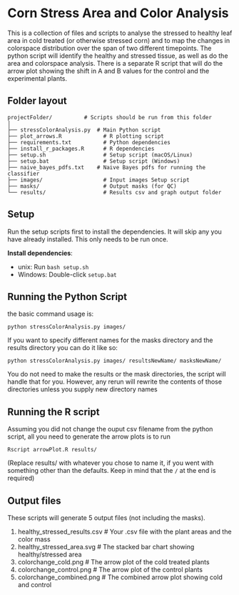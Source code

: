 # Corn Stress Area and Color Analysis
This is a collection of files and scripts to analyse the stressed to healthy
leaf area in cold treated (or otherwise stressed corn) and to map the changes
in colorspace distribution over the span of two different timepoints. The
python script will identify the healthy and stressed tissue, as well as do
the area and colorspace analysis. There is a separate R script that will
do the arrow plot showing the shift in A and B values for the control and the
experimental plants.

## Folder layout
```
projectFolder/ 			# Scripts should be run from this folder
│
├── stressColorAnalysis.py  # Main Python script
├── plot_arrows.R        	  # R plotting script
├── requirements.txt     	  # Python dependencies
├── install_r_packages.R 	  # R dependencies
├── setup.sh             	  # Setup script (macOS/Linux)
├── setup.bat            	  # Setup script (Windows)
├── naive_bayes_pdfs.txt    # Naive Bayes pdfs for running the classifier
├── images/              	  # Input images Setup script
├── masks/               	  # Output masks (for QC)
└── results/             	  # Results csv and graph output folder
```

## Setup
Run the setup scripts first to install the dependencies. It will skip any
you have already installed. This only needs to be run once.

**Install dependencies**:
   - unix: Run `bash setup.sh`
   - Windows: Double-click `setup.bat`


## Running the Python Script
the basic command usage is:

`python stressColorAnalysis.py images/`

If you want to specify different names for the masks directory and the results
directory you can do it like so:

`python stressColorAnalysis.py images/ resultsNewName/ masksNewName/`

You do not need to make the results or the mask directories, the script will handle
that for you. However, any rerun will rewrite the contents of those directories unless
you supply new directory names

## Running the R script
Assuming you did not change the ouput csv filename from the python script, all
you need to generate the arrow plots is to run

`Rscript arrowPlot.R results/`

(Replace results/ with whatever you chose to name it, if you went with something
other than the defaults. Keep in mind that the `/` at the end is required)


## Output files
These scripts will generate 5 output files (not including the masks).
1. healthy_stressed_results.csv # Your .csv file with the plant areas and the color mass
2. healthy_stressed_area.svg 	# The stacked bar chart showing healthy/stressed area
3. colorchange_cold.png		# The arrow plot of the cold treated plants
4. colorchange_control.png	# The arrow plot of the control plants
5. colorchange_combined.png	# The combined arrow plot showing cold and control
